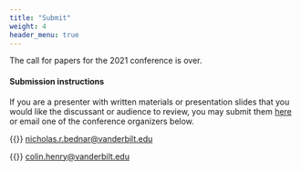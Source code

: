 ```yaml
---
title: "Submit"
weight: 4
header_menu: true
---
```


The call for papers for the 2021 conference is over.

#### Submission instructions

If you are a presenter with written materials or presentation slides that you would like the discussant or audience to review, you may submit them [here](https://drive.google.com/drive/folders/1yYo5tvaxXXHwA-E2CA1jsFxFFMi3zDeA?usp=sharing) or email one of the conference organizers below.

{{<icon class="fa fa-envelope">}}&nbsp;[nicholas.r.bednar@vanderbilt.edu](mailto:nicholas.r.bednar@vanderbilt.edu)

{{<icon class="fa fa-envelope">}}&nbsp;[colin.henry@vanderbilt.edu](mailto:colin.henry@vanderbilt.edu)

